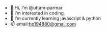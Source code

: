 - 👋 Hi, I’m @uttam-parmar
- 👀 I’m interested in coding
- 🌱 I’m currently learning javascript & python
- 📫 email:hp194880@gmail.com

<!---
uttam-parmar/uttam-parmar is a ✨ special ✨ repository because its `README.md` (this file) appears on your GitHub profile.
You can click the Preview link to take a look at your changes.
--->
